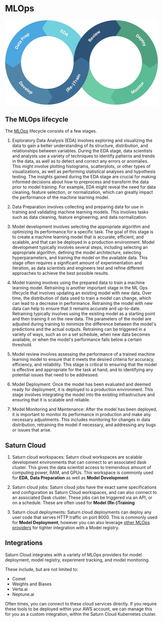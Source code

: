 # MLOps

![Ml ops cycle](/images/docs/mlops-cycle.webp "doc-image")

## The MLOps lifecycle

The [MLOps](https://saturncloud.io/glossary/mlops) lifecycle consists of a few stages.

1. Exploratory Data Analysis (EDA) involves exploring and visualizing the data to gain a better understanding of its structure, distribution, and relationships between variables. During the EDA stage, data scientists and analysts use a variety of techniques to identify patterns and trends in the data, as well as to detect and correct any errors or anomalies. This might involve plotting histograms, scatterplots, or other types of visualizations, as well as performing statistical analyses and hypothesis testing. The insights gained during the EDA stage are crucial for making informed decisions about how to preprocess and transform the data prior to model training. For example, EDA might reveal the need for data cleaning, feature selection, or normalization, which can greatly impact the performance of the machine learning model.

2. Data Preparation involves collecting and preparing data for use in training and validating machine learning models. This involves tasks such as data cleaning, feature engineering, and data normalization.

3. Model development involves selecting the appropriate algorithm and optimizing its performance for a specific task. The goal of this stage is to create a machine learning model that is accurate, efficient, and scalable, and that can be deployed in a production environment. Model development typically involves several steps, including selecting an appropriate algorithm, defining the model architecture, selecting hyperparameters, and training the model on the available data. This stage often requires a significant amount of experimentation and iteration, as data scientists and engineers test and refine different approaches to achieve the best possible results.

4. Model training involves using the prepared data to train a machine learning model. Retraining is another important stage in the ML Ops lifecycle that involves updating an existing model with new data. Over time, the distribution of data used to train a model can change, which can lead to a decrease in performance. Retraining the model with new data can help to ensure that it remains accurate and up-to-date. Retraining typically involves using the existing model as a starting point and then training it on the new data. The parameters of the model are adjusted during training to minimize the difference between the model's predictions and the actual outputs. Retraining can be triggered in a variety of ways, such as on a set schedule, when new data becomes available, or when the model's performance falls below a certain threshold.

5. Model review involves assessing the performance of a trained machine learning model to ensure that it meets the desired criteria for accuracy, efficiency, and reliability. This stage is critical to ensuring that the model is effective and appropriate for the task at hand, and to identifying any potential issues that need to be addressed.

6. Model Deployment: Once the model has been evaluated and deemed ready for deployment, it is deployed to a production environment. This stage involves integrating the model into the existing infrastructure and ensuring that it is scalable and reliable.

7. Model Monitoring and Maintenance: After the model has been deployed, it is important to monitor its performance in production and make any necessary adjustments. This includes monitoring for changes in data distribution, retraining the model if necessary, and addressing any bugs or issues that arise.


## Saturn Cloud

1.  Saturn cloud workspaces: Saturn cloud workspaces are scalable development environments that can connect to an associated dask cluster. This gives the data scientist access to tremendous amount of computing power, RAM, and GPUs. This workspace is commonly used for **EDA**, **Data Preparation** as well as **Model Development**

2. Saturn cloud jobs: Saturn cloud jobs have the exact same specifications and configuration as Saturn Cloud workspaces, and can also connect to an associated Dask cluster. These jobs can be triggered via an API, or on a schedule. These are often used for **Model (Re-)Training**

3. Saturn cloud deployments: Saturn cloud deployments can deploy any user code that serves HTTP traffic on port 8000. This is commonly used for **Model Deployment**, however you can also leverage [other MLOps providers](#integrations) for tighter integration with a Model registry.


## Integrations

Saturn Cloud integrates with a variety of MLOps providers for model deployment, model registry, experiment tracking, and model monitoring.

These include, but are not limited to:

- Comet
- Weights and Biases
- Verta.ai
- Neptune.ai

Often times, you can connect to these cloud services directly. If you require these tools to be deployed within your AWS account, we can manage this for you as a custom integration, within the Saturn Cloud Kubernetes cluster.
